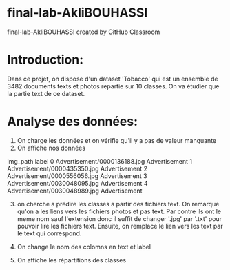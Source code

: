 # final-lab-AkliBOUHASSI
final-lab-AkliBOUHASSI created by GitHub Classroom

# Introduction:
Dans ce projet, on dispose d'un dataset 'Tobacco' qui est un ensemble de 3482 documents texts et photos repartie sur 10 classes. On va étudier que la partie text de ce dataset.

# Analyse des données:
1. On charge les données et on vérifie qu'il y a pas de valeur manquante
2. On affiche nos données 

img_path	label
0	Advertisement/0000136188.jpg	Advertisement
1	Advertisement/0000435350.jpg	Advertisement
2	Advertisement/0000556056.jpg	Advertisement
3	Advertisement/0030048095.jpg	Advertisement
4	Advertisement/0030048989.jpg	Advertisement

3. on cherche a prédire les classes a partir des fichiers text. On remarque qu'on a les liens vers les fichiers photos et pas text. Par contre ils ont le meme nom sauf l'extension donc il suffit de changer '.jpg' par '.txt' pour pouvoir lire les fichiers text. Ensuite, on remplace le lien vers les text par le text qui correspond.

4. On change le nom des colomns en text et label

5. On affiche les répartitions des classes

